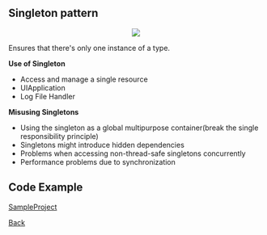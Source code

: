 ##  Singleton pattern

<p align="center">
  <image src="images/singleton.png"></image>
</p>



Ensures that there's only one instance of a type.

<b>Use of Singleton</b>
- Access and manage a single resource
- UIApplication
- Log File Handler

<b>Misusing Singletons</b>
- Using the singleton as a global multipurpose container(break the single responsibility principle)
- Singletons might introduce hidden dependencies
- Problems when accessing non-thread-safe singletons concurrently
- Performance problems due to synchronization

## Code Example
[SampleProject]


[SampleProject]: ../samples/Singleton-pattern/ "SampleProject"






[Back]

[Back]: ../README.md "Back"
